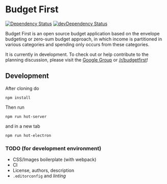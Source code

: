 # Budget First

[![Dependency Status](https://david-dm.org/jannschu/BudgetFirst/dev-boilerplate.svg)](https://david-dm.org/jannschu/BudgetFirst/dev-boilerplate)
[![devDependency Status](https://david-dm.org/jannschu/BudgetFirst/dev-boilerplate/dev-status.svg)](https://david-dm.org/jannschu/BudgetFirst/dev-boilerplate/#info=devDependencie)

Budget First is an open source budget application based on the envelope budgeting or zero-sum budget approach, in which income is partitioned in various categories and spending only occurs from these categories.

It is currently in development. To check out or help contribute to the planning discussion, please visit the [Google Group](https://groups.google.com/forum/#!forum/budget-first) or [/r/budgetfirst](https://www.reddit.com/r/budgetfirst/)!

## Development

After cloning do
```
npm install
```
Then run
```
npm run hot-server
```
and in a new tab
```
npm run hot-electron
```

### TODO (for development environment)

- CSS/Images boilerplate (with webpack)
- CI
- License, authors, description
- `.editorconfig` and _linting_
